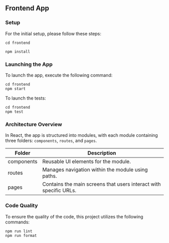 ## Frontend App

### Setup

For the initial setup, please follow these steps:

```
cd frontend

npm install
```

### Launching the App

To launch the app, execute the following command:

```
cd frontend
npm start
```

To launch the tests:

```
cd frontend
npm test
```

### Architecture Overview

In React, the app is structured into modules, with each module containing three folders: `components`, `routes`, and `pages`.

| Folder     | Description                                                       |
| ---------- | ----------------------------------------------------------------- |
| components | Reusable UI elements for the module.                              |
| routes     | Manages navigation within the module using paths.                 |
| pages      | Contains the main screens that users interact with specific URLs. |

### Code Quality

To ensure the quality of the code, this project utilizes the following commands:

```
npm run lint
npm run format
```
